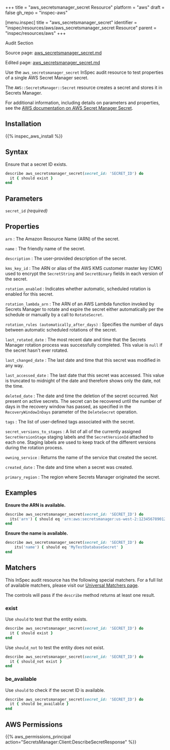 +++
title = "aws_secretsmanager_secret Resource"
platform = "aws"
draft = false
gh_repo = "inspec-aws"

[menu.inspec]
title = "aws_secretsmanager_secret"
identifier = "inspec/resources/aws/aws_secretsmanager_secret Resource"
parent = "inspec/resources/aws"
+++

<div class="admonition-note">
<p class="admonition-note-title">Audit Section</p>
<div class="admonition-note-text">
<p>Source page: <a href="https://github.com/inspec/inspec-aws/blob/main/docs/resources/aws_secretsmanager_secret.md">aws_secretsmanager_secret.md</a></p>
<p>Edited page: <a href="https://github.com/ianmadd/inspec-aws/blob/im/hugo/docs-chef-io/content/inspec/resources/aws_secretsmanager_secret.md">aws_secretsmanager_secret.md</a></p>
</div>
</div>



Use the `aws_secretsmanager_secret` InSpec audit resource to test properties of a single AWS Secret Manager secret.

The `AWS::SecretsManager::Secret` resource creates a secret and stores it in Secrets Manager.

For additional information, including details on parameters and properties, see the [AWS documentation on AWS Secret Manager Secret](https://docs.aws.amazon.com/AWSCloudFormation/latest/UserGuide/aws-resource-secretsmanager-secret.html).

## Installation

{{% inspec_aws_install %}}

## Syntax

Ensure that a secret ID exists.

```ruby
describe aws_secretsmanager_secret(secret_id: 'SECRET_ID') do
  it { should exist }
end
```

## Parameters

`secret_id` _(required)_

## Properties

`arn`
: The Amazon Resource Name (ARN) of the secret.

`name`
: The friendly name of the secret.

`description`
: The user-provided description of the secret.

`kms_key_id`
: The ARN or alias of the AWS KMS customer master key (CMK) used to encrypt the `SecretString` and `SecretBinary` fields in each version of the secret.

`rotation_enabled`
: Indicates whether automatic, scheduled rotation is enabled for this secret.

`rotation_lambda_arn`
: The ARN of an AWS Lambda function invoked by Secrets Manager to rotate and expire the secret either automatically per the schedule or manually by a call to `RotateSecret`.

`rotation_rules (automatically_after_days)`
: Specifies the number of days between automatic scheduled rotations of the secret.

`last_rotated_date`
: The most recent date and time that the Secrets Manager rotation process was successfully completed. This value is `null` if the secret hasn't ever rotated.

`last_changed_date`
: The last date and time that this secret was modified in any way.

`last_accessed_date`
: The last date that this secret was accessed. This value is truncated to midnight of the date and therefore shows only the date, not the time.

`deleted_date`
: The date and time the deletion of the secret occurred. Not present on active secrets. The secret can be recovered until the number of days in the recovery window has passed, as specified in the `RecoveryWindowInDays` parameter of the `DeleteSecret` operation.

`tags`
: The list of user-defined tags associated with the secret.

`secret_versions_to_stages`
: A list of all of the currently assigned `SecretVersionStage` staging labels and the `SecretVersionId` attached to each one. Staging labels are used to keep track of the different versions during the rotation process.

`owning_service`
: Returns the name of the service that created the secret.

`created_date`
: The date and time when a secret was created.

`primary_region`
: The region where Secrets Manager originated the secret.

## Examples

**Ensure the ARN is available.**

```ruby
describe aws_secretsmanager_secret(secret_id: 'SECRET_ID') do
  its('arn') { should eq 'arn:aws:secretsmanager:us-west-2:123456789012:secret:MyTestDatabaseSecret-a1b2c3' }
end
```

**Ensure the name is available.**

```ruby
describe aws_secretsmanager_secret(secret_id: 'SECRET_ID') do
    its('name') { should eq 'MyTestDatabaseSecret' }
end
```

## Matchers

This InSpec audit resource has the following special matchers. For a full list of available matchers, please visit our [Universal Matchers page](https://www.inspec.io/docs/reference/matchers/).

The controls will pass if the `describe` method returns at least one result.

### exist

Use `should` to test that the entity exists.

```ruby
describe aws_secretsmanager_secret(secret_id: 'SECRET_ID') do
  it { should exist }
end
```

Use `should_not` to test the entity does not exist.

```ruby
describe aws_secretsmanager_secret(secret_id: 'SECRET_ID') do
  it { should_not exist }
end
```

### be_available

Use `should` to check if the secret ID is available.

```ruby
describe aws_secretsmanager_secret(secret_id: 'SECRET_ID') do
  it { should be_available }
end
```

## AWS Permissions

{{% aws_permissions_principal action="SecretsManager:Client:DescribeSecretResponse" %}}
